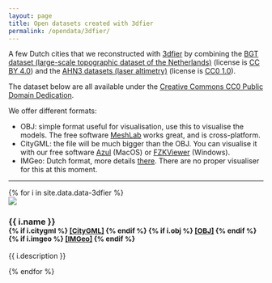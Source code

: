 ```yaml
---
layout: page
title: Open datasets created with 3dfier
permalink: /opendata/3dfier/
---
```


A few Dutch cities that we reconstructed with [3dfier](https://github.com/tudelft3d/3dfier) by combining the [BGT dataset (large-scale topographic dataset of the Netherlands)](https://www.pdok.nl/nl/producten/pdok-downloads/download-basisregistratie-grootschalige-topografie) (license is [CC BY 4.0](https://creativecommons.org/licenses/by/4.0/)) and the [AHN3 datasets (laser altimetry)](https://www.pdok.nl/nl/ahn3-downloads) (license is [CC0 1.0](https://creativecommons.org/publicdomain/zero/1.0)).

The dataset below are all available under the [Creative Commons CC0 Public Domain Dedication](https://creativecommons.org/publicdomain/zero/1.0).

We offer different formats:

  - OBJ: simple format useful for visualisation, use this to visualise the models. The free software [MeshLab](http://meshlab.sourceforge.net) works great, and is cross-platform.
  - CityGML: the file will be much bigger than the OBJ. You can visualise it with our free software [Azul](https://github.com/tudelft3d/azul) (MacOS) or [FZKViewer](http://iai-typo3.iai.fzk.de/www-extern-kit/index.php?id=1134) (Windows).
  - IMGeo: Dutch format, more details [there](http://www.geonovum.nl/onderwerp-artikel/toolkit-3d). There are no proper visualiser for this at this moment.

- - -

<div class="row">
{% for i in site.data.data-3dfier %}
  <div class="col-sm-4 col-md-3">
    <div class="thumbnail">
      <img src="{{ i.image | prepend: site.baseurl }}"/>
      <div class="caption">
        <h3>{{ i.name }}
        <br />
        <small>
        {% if i.citygml %}
          <a href="{{ i.citygml | prepend: "/download/3dfier/" | prepend: site.baseurl }}">[CityGML]</a> 
        {% endif %}
        {% if i.obj %}
          <a href="{{ i.obj | prepend: "/download/3dfier/" | prepend: site.baseurl  }}">[OBJ]</a> 
        {% endif %}
        {% if i.imgeo %}
          <a href="{{ i.imgeo | prepend: "/download/3dfier/" | prepend: site.baseurl }}">[IMGeo]</a> 
        {% endif %}
        </small>
        </h3>
        <p>{{ i.description }}</p>
      </div>
    </div>
  </div>
{% endfor %}
</div>

